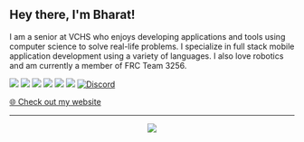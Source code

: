 ## Hey there, I'm Bharat!

I am a senior at VCHS who enjoys developing applications and tools using computer science to solve real-life problems. I specialize in full stack mobile application development using a variety of languages. I also love robotics and am currently a member of FRC Team 3256. 

<a href="https://www.twitter.com/bk1031_official"><img src="https://img.shields.io/badge/twitter-%231DA1F2.svg?&style=for-the-badge&logo=twitter&logoColor=white"></a>
<a href="https://www.instagram.com/bk1031_official"><img src="https://img.shields.io/badge/instagram-%23E4405F.svg?&style=for-the-badge&logo=instagram&logoColor=white"></a>
<a href="https://www.youtube.com/channel/UCAmFE0pWMx4FwDXhBqVLWpg"><img src="https://img.shields.io/badge/youtube-%FF0000.svg?&color=FF0000&style=for-the-badge&logo=youtube&logoColor=white"></a>
<a href="https://www.twitch.tv/bk1031"><img src="https://img.shields.io/badge/twitch-%231DA1F2.svg?&color=6441a5&style=for-the-badge&logo=twitch&logoColor=white"></a>
<a href="https://www.linkedin.com/in/bk1031"><img src="https://img.shields.io/badge/linkedin-%230077B5.svg?&style=for-the-badge&logo=linkedin&logoColor=white"></a>
<a href="https://medium.com/@bk1031"><img src="https://img.shields.io/badge/medium-%2312100E.svg?&style=for-the-badge&logo=medium&logoColor=white"></a>
<a href="https://discord.bk1031.dev"><img alt="Discord" src="https://img.shields.io/discord/638994107049443349?color=7289DA&label=Discord&logo=Discord&logoColor=7289DA&style=for-the-badge"></a>

[🌐 Check out my website](https://bk1031.dev)

<!---
### What I'm currently working on

- [WarriorBorgs 3256](https://vcrobotics.net): Attendance tracking, outreach coordination, inventory, and scouting for our robotics team
- [myDECA](https://mydeca.org): Chapter management platform to improve communication amongst DECA chapters

<!--
**BK1031/BK1031** is a ✨ _special_ ✨ repository because its `README.md` (this file) appears on your GitHub profile.

Here are some ideas to get you started:

- 🔭 I’m currently working on ...
- 🌱 I’m currently learning ...
- 👯 I’m looking to collaborate on ...
- 🤔 I’m looking for help with ...
- 💬 Ask me about ...
- 📫 How to reach me: ...
- 😄 Pronouns: ...
- ⚡ Fun fact: ...
-->


------------
<p align="center"><img src="http://img.shields.io/badge/readme%20build-passing-success?style=for-the-badge&logo=github" /></p>
